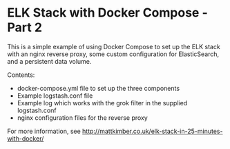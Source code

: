 # ELK Stack with Docker Compose - Part 2

This is a simple example of using Docker Compose to set up the ELK stack with an nginx reverse proxy, some custom configuration for ElasticSearch, and a persistent data volume.

Contents:

* docker-compose.yml file to set up the three components
* Example logstash.conf file
* Example log which works with the grok filter in the supplied logstash.conf
* nginx configuration files for the reverse proxy

For more information, see http://mattkimber.co.uk/elk-stack-in-25-minutes-with-docker/
